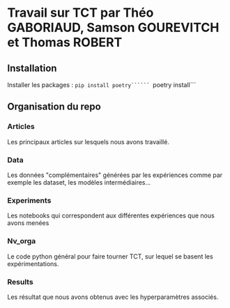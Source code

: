 # Travail sur TCT par Théo GABORIAUD, Samson GOUREVITCH et Thomas ROBERT
## Installation
Installer les packages : 
```pip install poetry``````
```poetry install```
## Organisation du repo
### Articles
Les principaux articles sur lesquels nous avons travaillé.
### Data 
Les données "complémentaires" générées par les expériences comme par exemple les dataset, les modèles intermédiaires...
### Experiments
Les notebooks qui correspondent aux différentes expériences que nous avons menées
### Nv_orga
Le code python général pour faire tourner TCT, sur lequel se basent les expérimentations.
### Results
Les résultat que nous avons obtenus avec les hyperparamètres associés.